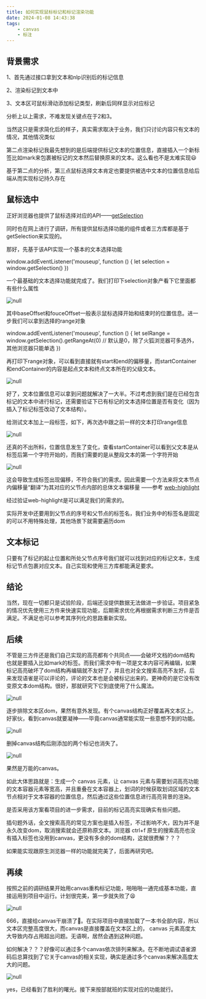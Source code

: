 ```yaml
---
title: 如何实现鼠标标记和标记渲染功能
date: 2024-01-08 14:43:38
tags:
    - canvas
    - 标注
---
```



## 背景需求

1、首先通过接口拿到文本和nlp识别后的标记信息

2、渲染标记到文本中

3、文本区可鼠标滑动添加标记类型，刷新后同样显示对应标记

分析上以上需求，不难发现关键点在于2和3。

当然这只是需求简化后的样子，真实需求取决于业务，我们只讨论内容只有文本的情况，其他情况类似

第二点渲染标记我最先想到的是后端提供标记文本的位置信息，直接插入一个新标签比如mark来包裹被标记的文本然后替换原来的文本。这么看也不是太难实现😃

基于第二点的分析，第三点鼠标选择文本肯定也要提供被选中文本的位置信息给后端从而实现标记持久存在

## 鼠标选中

正好浏览器也提供了鼠标选择对应的API——[getSelection](https://developer.mozilla.org/zh-CN/docs/Web/API/Window/getSelection)

同时也在网上进行了调研，所有提供鼠标选择功能的组件或者三方库都是基于getSelection来实现的。

那好，先基于该API实现一个基本的文本选择功能

window.addEventListener('mouseup', function () {
let selection = window.getSelection()
})

一个最基础的文本选择功能就完成了。我们打印下selection对象产看下它里面都有些什么属性

![null](https://s2.loli.net/2024/01/08/HdN3it8cfu2Mz9S.png)

其中baseOffset和fouceOffset一般表示鼠标选择开始和结束时的位置信息。进一步我们可以拿到选择的range对象

window.addEventListener('mouseup', function () {
let selRange = window.getSelection().getRangeAt(0) // 默认是0，除了火狐浏览器可多选外，其他浏览器只能单选
})

再打印下range对象，可以看到直接就有start和end的偏移量，而startContainer和endContainer的内容是起点文本和终点文本所在的父级文本。

![null](https://s2.loli.net/2024/01/08/D6yX1eEjL25Qgau.png)

好了，文本位置信息可以拿到问题就解决了一大半。不过考虑到我们是在已经包含标记的文本中进行标记，还需要验证下已有标记的文本选择位置是否有变化（因为插入了标记标签改动了文本结构）。

给测试文本加上一段标签，如下，再次选中跟之前一样的文本打印range信息

![null](https://s2.loli.net/2024/01/08/Ipv7CJgsUKMWZNP.png)

还真的不出所料，位置信息发生了变化，查看startContainer可以看到父文本是从标签后第一个字符开始的，而我们需要的是从整段文本的第一个字符开始

![null](https://s2.loli.net/2024/01/08/qKSYrEPayLjM6nJ.png)

这会导致生成标签出现偏移，不符合我们的需求。因此需要一个方法来将文本节点内偏移量“翻译”为其对应的父节点内部的总体文本偏移量 ——参考 [web-highlight](https://www.alienzhou.com/2019/04/21/web-note-highlight-in-js/#5-如何实现一个生产环境可用的“划词高亮”？)

经过验证web-highlight是可以满足我们的需求的。

实际开发中还要用到父节点的序号和父节点的标签名，我们业务中的标签名是固定的可以不用特殊处理，其他场景下就需要遍历dom

## 文本标记

只要有了标记的起止位置和所处父节点序号我们就可以找到对应的标记文本，生成标记节点包裹对应文本。自己实现和使用三方库都能满足要求。

## 结论

当然，现在一切都只是试验阶段，后端还没提供数据无法做进一步验证。项目紧急的情况优先使用三方件来快速实现功能，后期需求优化再根据需求判断三方件是否满足。不满足也可以参考其序列化的思路重新实现。

## 后续

不管是三方件还是我们自己实现的高亮都有个共同点——会破坏文档的dom结构也就是要插入比如mark的标签。而我们需求中有一项是文本内容可再编辑，如果标记高亮破坏了dom结构再编辑就不友好了，并且也对全文搜索高亮不友好。后来发现语雀是可以评论的，评论的文本也是会被标记出来的。更神奇的是它没有改变原文本dom结构。很好，那就研究下它到底使用了什么魔法。

![null](https://s2.loli.net/2024/01/08/HXz8aOAneft2hCv.png)

逐步排除文本区dom，果然有意外发现。有个canvas结构正好覆盖再文本区上。好家伙，看到canvas就要凝神——毕竟canvas通常能实现一些意想不到的功能。

![null](https://s2.loli.net/2024/01/08/oGYvajE6NKszeJV.png)

删掉canvas结构后刚添加的两个标记也消失了。

![null](https://s2.loli.net/2024/01/08/dygbFhDKmUC9EQ2.png)

果然是万能的canvas。

如此大体思路就是：生成一个 canvas 元素，让 canvas 元素与需要划词高亮功能的文本容器元素等宽高，并且重叠在文本容器上，划词的时候获取划词区域的文本节点相对于文本容器的位置信息，然后通过这些位置信息进行高亮背景的渲染。

是否采用该方案看项目的进一步需求，目前的标记高亮实现确实有些问题。

插句题外话，全文搜索高亮的常见方案也是插入标签，不过影响不大，因为并不是永久改变dom，取消搜索就会还原称原文本。浏览器 ctrl+f 原生的搜索高亮也没有插入标签也没用到canvas，更没有多余的dom结构，这就很费解？？？

如果能实现跟原生浏览器一样的功能就完美了，后面再研究吧。

## 再续

按照之前的调研结果开始用canvas重构标记功能，啪啪啪一通完成基本功能，直接运用到项目中运行。计划很完美，第一步就失败了😫

![null](https://s2.loli.net/2024/01/08/cGCWqFiuzteEgmZ.png)

666，直接给canvas干崩溃了🤣。在实际项目中直接加载了一本书全部内容，所以文本区完整高度很大，而canvas是直接覆盖在文本区上的， canvas 元素高度太大导致内存占用超出问题。无语啊，居然会遇到这种问题。

如何解决？？？好像可以通过多个canvas依次排列来解决。在不断地调试语雀源码后总算找到了它关于canvas的相关实现，确实是通过多个canvas来解决高度太大的问题。

![null](https://s2.loli.net/2024/01/08/s1OIhuUemAE9VNq.png)

yes，已经看到了胜利的曙光。接下来按部就班的实现对应的功能就行。